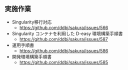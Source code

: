 ## 実施作業

- Singularity移行対応
  - https://github.com/ddbj/sakura/issues/566 
- Singularity コンテナを利用した D-easy 環境構築手順書
  - https://github.com/ddbj/sakura/issues/587
- 運用手順書
  - https://github.com/ddbj/sakura/issues/586
- 開発環境構築手順書
  - https://github.com/ddbj/sakura/issues/585

